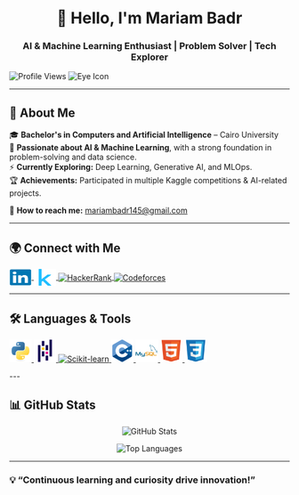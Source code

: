 <h1 align="center">👋 Hello, I'm Mariam Badr</h1>
<h3 align="center">AI & Machine Learning Enthusiast | Problem Solver | Tech Explorer</h3>

<p align="left">
    <img src="https://komarev.com/ghpvc/?username=mariam-badr-mb&label=Profile%20views&color=0e75b6&style=flat" alt="Profile Views" />
    <img src="https://upload.wikimedia.org/wikipedia/commons/e/ed/Eo_circle_blue_eye.svg" alt="Eye Icon" width="30"/>
</p>


---

## 🚀 About Me
🎓 **Bachelor's in Computers and Artificial Intelligence** – Cairo University  
🤖 **Passionate about AI & Machine Learning**, with a strong foundation in problem-solving and data science.  
⚡ **Currently Exploring:** Deep Learning, Generative AI, and MLOps.  
🏆 **Achievements:** Participated in multiple Kaggle competitions & AI-related projects.  

📩 **How to reach me:** mariambadr145@gmail.com  

---

## 🌍 Connect with Me  
<p align="left">
    <a href="https://linkedin.com/in/mariambadr13" target="_blank">
        <img align="center" src="https://raw.githubusercontent.com/devicons/devicon/master/icons/linkedin/linkedin-original.svg" alt="LinkedIn" height="30" width="40"/>
    </a>
    <a href="https://kaggle.com/mariambadrmb" target="_blank">
        <img align="center" src="https://raw.githubusercontent.com/devicons/devicon/master/icons/kaggle/kaggle-original.svg" alt="Kaggle" height="30" width="40"/>
    </a>
    <a href="https://www.hackerrank.com/mariambadr145" target="_blank">
        <img align="center" src="https://upload.wikimedia.org/wikipedia/commons/6/65/HackerRank_logo.png" alt="HackerRank" height="30" width="40"/>
    </a>
    <a href="https://codeforces.com/profile/mariam_badr" target="_blank">
        <img align="center" src="https://cdn.jsdelivr.net/npm/simple-icons@3.13.0/icons/codeforces.svg" alt="Codeforces" height="30" width="40"/>
    </a>
</p>

---

## 🛠️ Languages & Tools  
<p align="left">
    <a href="https://www.python.org/" target="_blank">
        <img src="https://raw.githubusercontent.com/devicons/devicon/master/icons/python/python-original.svg" alt="Python" width="40" height="40"/>
    </a>
    <a href="https://pandas.pydata.org/" target="_blank">
        <img src="https://raw.githubusercontent.com/devicons/devicon/master/icons/pandas/pandas-original.svg" alt="Pandas" width="40" height="40"/>
    </a>
    <a href="https://scikit-learn.org/" target="_blank">
        <img src="https://upload.wikimedia.org/wikipedia/commons/0/05/Scikit_learn_logo_small.svg" alt="Scikit-learn" width="40" height="40"/>
    </a>
    <a href="https://www.w3schools.com/cpp/" target="_blank">
        <img src="https://raw.githubusercontent.com/devicons/devicon/master/icons/cplusplus/cplusplus-original.svg" alt="C++" width="40" height="40"/>
    </a>
    <a href="https://www.mysql.com/" target="_blank">
        <img src="https://raw.githubusercontent.com/devicons/devicon/master/icons/mysql/mysql-original-wordmark.svg" alt="MySQL" width="40" height="40"/>
    </a>
    <a href="https://www.w3schools.com/html/" target="_blank">
        <img src="https://raw.githubusercontent.com/devicons/devicon/master/icons/html5/html5-original.svg" alt="HTML5" width="40" height="40"/>
    </a>
    <a href="https://www.w3schools.com/css/" target="_blank">
        <img src="https://raw.githubusercontent.com/devicons/devicon/master/icons/css3/css3-original.svg" alt="CSS3" width="40" height="40"/>
    </a>
</p>
---

## 📊 GitHub Stats  
<p align="center">
    <img src="https://github-readme-stats.vercel.app/api?username=mariam-badr-mb&show_icons=true&theme=tokyonight" alt="GitHub Stats"/>
</p>

<p align="center">
    <img src="https://github-readme-stats.vercel.app/api/top-langs/?username=mariam-badr-mb&layout=compact&theme=tokyonight" alt="Top Languages"/>
</p>

---

### 💡 “Continuous learning and curiosity drive innovation!”  

